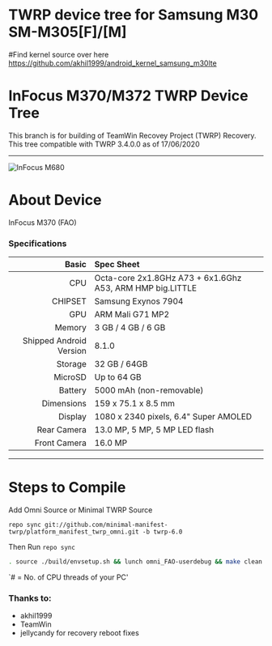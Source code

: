 # TWRP device tree for Samsung M30 SM-M305[F]/[M]

#Find kernel source over here https://github.com/akhil1999/android_kernel_samsung_m30lte

# InFocus M370/M372 TWRP Device Tree

This branch is for building of TeamWin Recovey Project (TWRP) Recovery.
This tree compatible with TWRP 3.4.0.0 as of 17/06/2020

---
![InFocus M680](https://fdn2.gsmarena.com/vv/pics/samsung/samsung-galaxy-m30-sm-m305f-1.jpg)


# About Device

InFocus M370 (FAO)

### Specifications

Basic   | Spec Sheet
-------:|:-------------------------
CPU     | Octa-core 2x1.8GHz A73 + 6x1.6Ghz A53, ARM HMP big.LITTLE
CHIPSET | Samsung Exynos 7904
GPU     | ARM Mali G71 MP2
Memory  | 3 GB / 4 GB / 6 GB
Shipped Android Version | 8.1.0
Storage | 32 GB / 64GB
MicroSD | Up to 64 GB
Battery | 5000 mAh (non-removable)
Dimensions | 159 x 75.1 x 8.5 mm
Display | 1080 x 2340 pixels, 6.4" Super AMOLED
Rear Camera  | 13.0 MP, 5 MP, 5 MP LED flash
Front Camera | 16.0 MP

---

#  Steps to Compile

 Add Omni Source or Minimal TWRP Source
 
 `repo sync git://github.com/minimal-manifest-twrp/platform_manifest_twrp_omni.git -b twrp-6.0`
 
Then Run `repo sync` 

```sh
. source ./build/envsetup.sh && lunch omni_FAO-userdebug && make clean && make -j# recoveryimage
```
`# = No. of CPU threads of your PC'

### Thanks to:
 * akhil1999
 * TeamWin
 * jellycandy for recovery reboot fixes
